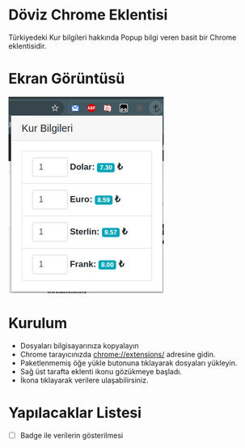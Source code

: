 # Döviz Chrome Eklentisi
Türkiyedeki Kur bilgileri hakkında Popup bilgi veren basit bir Chrome eklentisidir.
# Ekran Görüntüsü
![Title](https://github.com/HakanYilmazzz/DovizExtension/blob/master/img/ss.png)

# Kurulum
* Dosyaları bilgisayarınıza kopyalayın
* Chrome tarayıcınızda [chrome://extensions/](chrome://extensions/) adresine gidin.
* Paketlenmemiş öğe yükle butonuna tıklayarak dosyaları yükleyin.
* Sağ üst tarafta eklenti ikonu gözükmeye başladı.
* İkona tıklayarak verilere ulaşabilirsiniz.

# Yapılacaklar Listesi

- [ ] Badge ile verilerin gösterilmesi
